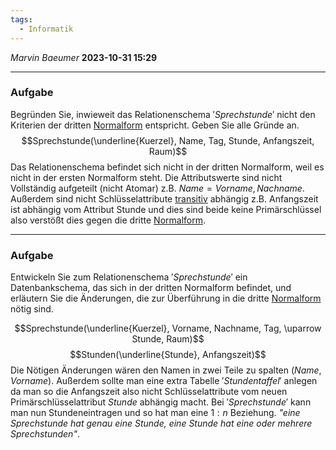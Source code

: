 ```yaml
---
tags:
  - Informatik
---
```

*Marvin Baeumer* **2023-10-31 15:29**

---
### Aufgabe 
Begründen Sie, inwieweit das Relationenschema $'Sprechstunde'$ nicht den Kriterien der dritten [Normalform](17%20Normalisierung%20von%20Datenbanken) entspricht. Geben Sie alle Gründe an.
$$Sprechstunde(\underline{Kuerzel}, Name, Tag, Stunde, Anfangszeit, Raum)$$
Das Relationenschema befindet sich nicht in der dritten Normalform, weil es nicht in der ersten Normalform steht. Die Attributswerte sind nicht Vollständig aufgeteilt (nicht Atomar) z.B. $Name = Vorname, Nachname$. Außerdem sind nicht Schlüsselattribute [transitiv](17%20Normalisierung%20von%20Datenbanken) abhängig z.B. Anfangszeit ist abhängig vom Attribut Stunde und dies sind beide keine Primärschlüssel also verstößt dies gegen die dritte [Normalform](17%20Normalisierung%20von%20Datenbanken).

---
### Aufgabe 
Entwickeln Sie zum Relationenschema $'Sprechstunde'$ ein Datenbankschema, das sich in der dritten Normalform befindet, und erläutern Sie die Änderungen, die zur Überführung in die dritte  [Normalform](17%20Normalisierung%20von%20Datenbanken) nötig sind.

$$Sprechstunde(\underline{Kuerzel}, Vorname, Nachname, Tag, \uparrow Stunde, Raum)$$
$$Stunden(\underline{Stunde}, Anfangszeit)$$
Die Nötigen Änderungen wären den Namen in zwei Teile zu spalten $(Name, Vorname)$. Außerdem sollte man eine extra Tabelle $'Stundentaffel'$ anlegen da man so die Anfangszeit also nicht Schlüsselattribute vom neuen Primärschlüsselattribut $Stunde$ abhängig macht. Bei $'Sprechstunde'$ kann man nun Stundeneintragen und so hat man eine $1:n$ Beziehung. *"eine Sprechstunde hat genau eine Stunde, eine Stunde hat eine oder mehrere Sprechstunden"*.